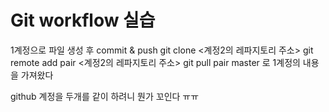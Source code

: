 # Git workflow 실습

1계정으로 파일 생성 후 commit & push
git clone <계정2의 레파지토리 주소>
git remote add pair <계정2의 레파지토리 주소>
git pull pair master 로 1계정의 내용을 가져왔다

github 계정을 두개를 같이 하려니 뭔가 꼬인다 ㅠㅠ
